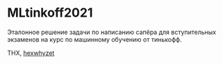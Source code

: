 # MLtinkoff2021

Эталонное решение задачи по написанию сапёра для вступительных экзаменов на курс по машинному обучению от тинькофф.

THX, [hexwhyzet](https://github.com/hexwhyzet)
